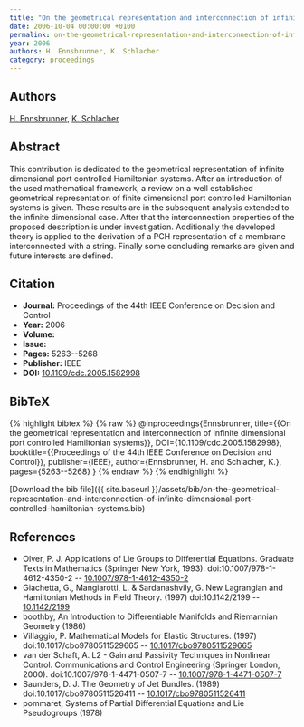 ```yaml
---
title: "On the geometrical representation and interconnection of infinite dimensional port controlled Hamiltonian systems"
date: 2006-10-04 00:00:00 +0100
permalink: on-the-geometrical-representation-and-interconnection-of-infinite-dimensional-port-controlled-hamiltonian-systems
year: 2006
authors: H. Ennsbrunner, K. Schlacher
category: proceedings
---
```

 
## Authors
[H. Ennsbrunner](authors/helmut-ennsbrunner), [K. Schlacher](authors/kurt-schlacher)
 
## Abstract
This contribution is dedicated to the geometrical representation of infinite dimensional port controlled Hamiltonian systems. After an introduction of the used mathematical framework, a review on a well established geometrical representation of finite dimensional port controlled Hamiltonian systems is given. These results are in the subsequent analysis extended to the infinite dimensional case. After that the interconnection properties of the proposed description is under investigation. Additionally the developed theory is applied to the derivation of a PCH representation of a membrane interconnected with a string. Finally some concluding remarks are given and future interests are defined.
 
## Citation
- **Journal:** Proceedings of the 44th IEEE Conference on Decision and Control
- **Year:** 2006
- **Volume:** 
- **Issue:** 
- **Pages:** 5263--5268
- **Publisher:** IEEE
- **DOI:** [10.1109/cdc.2005.1582998](https://doi.org/10.1109/cdc.2005.1582998)
 
## BibTeX
{% highlight bibtex %}
{% raw %}
@inproceedings{Ennsbrunner,
  title={{On the geometrical representation and interconnection of infinite dimensional port controlled Hamiltonian systems}},
  DOI={10.1109/cdc.2005.1582998},
  booktitle={{Proceedings of the 44th IEEE Conference on Decision and Control}},
  publisher={IEEE},
  author={Ennsbrunner, H. and Schlacher, K.},
  pages={5263--5268}
}
{% endraw %}
{% endhighlight %}
 
[Download the bib file]({{ site.baseurl }}/assets/bib/on-the-geometrical-representation-and-interconnection-of-infinite-dimensional-port-controlled-hamiltonian-systems.bib)
 
## References
- Olver, P. J. Applications of Lie Groups to Differential Equations. Graduate Texts in Mathematics (Springer New York, 1993). doi:10.1007/978-1-4612-4350-2 -- [10.1007/978-1-4612-4350-2](https://doi.org/10.1007/978-1-4612-4350-2)
- Giachetta, G., Mangiarotti, L. & Sardanashvily, G. New Lagrangian and Hamiltonian Methods in Field Theory. (1997) doi:10.1142/2199 -- [10.1142/2199](https://doi.org/10.1142/2199)
- boothby, An Introduction to Differentiable Manifolds and Riemannian Geometry (1986)
- Villaggio, P. Mathematical Models for Elastic Structures. (1997) doi:10.1017/cbo9780511529665 -- [10.1017/cbo9780511529665](https://doi.org/10.1017/cbo9780511529665)
- van der Schaft, A. L2 - Gain and Passivity Techniques in Nonlinear Control. Communications and Control Engineering (Springer London, 2000). doi:10.1007/978-1-4471-0507-7 -- [10.1007/978-1-4471-0507-7](https://doi.org/10.1007/978-1-4471-0507-7)
- Saunders, D. J. The Geometry of Jet Bundles. (1989) doi:10.1017/cbo9780511526411 -- [10.1017/cbo9780511526411](https://doi.org/10.1017/cbo9780511526411)
- pommaret, Systems of Partial Differential Equations and Lie Pseudogroups (1978)

